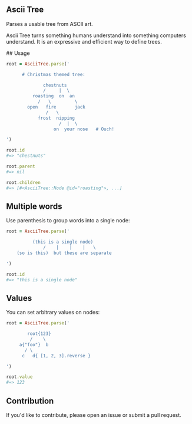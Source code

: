 ## Ascii Tree

Parses a usable tree from ASCII art.

Ascii Tree turns something humans understand into something computers
understand. It is an expressive and efficient way to define trees.

## Usage

```ruby
root = AsciiTree.parse('

      # Christmas themed tree:

              chestnuts
              /     |  \
          roasting  on  an
            /   \         \
        open   fire       jack
               /   \
            frost  nipping
                    /  |  \
                  on  your nose   # Ouch!

')

root.id
#=> "chestnuts"

root.parent
#=> nil

root.children
#=> [#<AsciiTree::Node @id="roasting">, ...]
```

## Multiple words

Use parenthesis to group words into a single node:

```ruby
root = AsciiTree.parse('

          (this is a single node)
              /    |    |    |   \
    (so is this)  but these are separate

')

root.id
#=> "this is a single node"
```

## Values

You can set arbitrary values on nodes:

```ruby
root = AsciiTree.parse('

        root{123}
         /    \
     a{"foo"}  b
       / \
      c   d{ [1, 2, 3].reverse }

')

root.value
#=> 123
```

## Contribution

If you'd like to contribute, please open an issue or submit a pull request.
